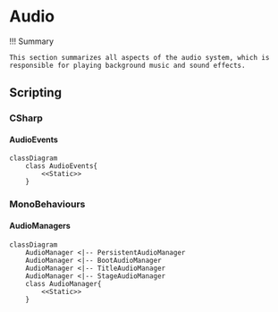 # Audio

!!! Summary

    This section summarizes all aspects of the audio system, which is responsible for playing background music and sound effects.

## Scripting

### CSharp

#### AudioEvents

``` mermaid
classDiagram
    class AudioEvents{
        <<Static>>
    }
```

### MonoBehaviours

#### AudioManagers

``` mermaid
classDiagram
    AudioManager <|-- PersistentAudioManager
    AudioManager <|-- BootAudioManager
    AudioManager <|-- TitleAudioManager
    AudioManager <|-- StageAudioManager
    class AudioManager{
        <<Static>>
    }
```